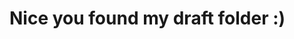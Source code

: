 # Nice you found my draft folder :)

<!-- <Posts/> -->
<!-- <Posts page="posts" /> -->
<Posts page="drafts"/>
